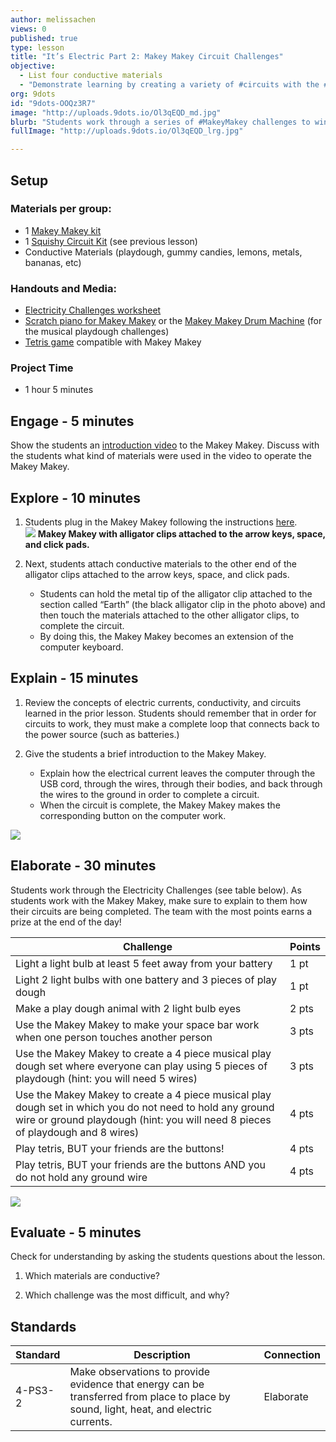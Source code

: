 ```yaml
---
author: melissachen
views: 0
published: true
type: lesson
title: "It’s Electric Part 2: Makey Makey Circuit Challenges"
objective: 
  - List four conductive materials
  - "Demonstrate learning by creating a variety of #circuits with the #MakeyMakey"
org: 9dots
id: "9dots-OOQz3R7"
image: "http://uploads.9dots.io/Ol3qEQD_md.jpg"
blurb: "Students work through a series of #MakeyMakey challenges to win points for their team. This lesson begins with an introduction to the #MakeyMakey and reviewing conductive materials with students. Students explore the #MakeyMakey for ten minutes and are then presented with challenges to complete. Students demonstrate learning by creating successful circuits that control a computer using a #MakeyMakey."
fullImage: "http://uploads.9dots.io/Ol3qEQD_lrg.jpg"

---
```


## Setup
### Materials per group:

 - 1 [Makey Makey kit](http://www.makeymakey.com/) 
 - 1 [Squishy Circuit Kit](http://squishycircuitsstore.com/kits.html) (see previous lesson)
 - Conductive Materials (playdough, gummy candies, lemons, metals, bananas, etc)

### Handouts and Media:

 - [Electricity Challenges worksheet](http://9-dots.org/wp-uploads/2013/02/Electricity-Challenge.docx)
 - [Scratch piano for Makey Makey](http://scratch.mit.edu/projects/2543877/) or the [Makey Makey Drum Machine](http://www.makeymakey.com/howto.php) (for the musical playdough challenges)
 - [Tetris game](http://www.freetetris.org/game.php) compatible with Makey Makey

### Project Time

- 1 hour 5 minutes

## Engage - 5 minutes
Show the students an [introduction video](https://www.youtube.com/watch?v=rfQqh7iCcOU) to the Makey Makey. Discuss with the students what kind of materials were used in the video to operate the Makey Makey.

## Explore - 10 minutes

1. Students plug in the Makey Makey following the instructions [here](http://www.makeymakey.com/howto.php).  
![](http://uploads.9dots.io/OOtMUfp_md.jpg) 
**Makey Makey with alligator clips attached to the arrow keys, space, and click pads.**

2. Next, students attach conductive materials to the other end of the alligator clips attached to the arrow keys, space, and click pads.  
	- Students can hold the metal tip of the alligator clip attached to the section called “Earth” (the black alligator clip in the photo above) and then touch the materials attached to the other alligator clips, to complete the circuit.  
    - By doing this, the Makey Makey becomes an extension of the computer keyboard.

## Explain - 15 minutes

1. Review the concepts of electric currents, conductivity, and circuits learned in the prior lesson. Students should remember that in order for circuits to work, they must make a complete loop that connects back to the power source (such as batteries.) 

2. Give the students a brief introduction to the Makey Makey.
	- Explain how the electrical current leaves the computer through the USB cord, through the wires, through their bodies, and back through the wires to the ground in order to complete a circuit.  
    - When the circuit is complete, the Makey Makey makes the corresponding button on the computer work.

![](http://uploads.9dots.io/OOtM1kf_md.jpg) 

## Elaborate - 30 minutes
Students work through the Electricity Challenges (see table below).  As students work with the Makey Makey, make sure to explain to them how their circuits are being completed. The team with the most points earns a prize at the end of the day!


Challenge | Points
--- | --- 
Light a light bulb at least 5 feet away from your battery | 1 pt 
Light 2 light bulbs with one battery and 3 pieces of play dough | 1 pt 
Make a play dough animal with 2 light bulb eyes | 2 pts 
Use the Makey Makey to make your space bar work when one person touches another person | 3 pts 
Use the Makey Makey to create a 4 piece musical play dough set where everyone can play using 5 pieces of playdough (hint: you will need 5 wires) | 3 pts 
Use the Makey Makey to create a 4 piece musical play dough set in which you do not need to hold any ground wire or ground playdough (hint: you will need 8 pieces of playdough and 8 wires) | 4 pts 
Play tetris, BUT your friends are the buttons! | 4 pts 
Play tetris, BUT your friends are the buttons AND you do not hold any ground wire | 4 pts 

![](http://uploads.9dots.io/OOtYsw5_md.jpg) 

## Evaluate - 5 minutes
Check for understanding by asking the students questions about the lesson.

1. Which materials are conductive?

2. Which challenge was the most difficult, and why?

## Standards

Standard | Description | Connection
--- | --- | ---
4-PS3-2 | Make observations to provide evidence that energy can be transferred from place to place by sound, light, heat, and electric currents. | Elaborate

